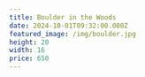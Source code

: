 ```yaml
---
title: Boulder in the Woods
date: 2024-10-01T09:32:00.000Z
featured_image: /img/boulder.jpg
height: 20
width: 16
price: 650
---
```

